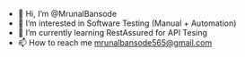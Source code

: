 - 👋 Hi, I’m @MrunalBansode
- 👀 I’m interested in Software Testing (Manual + Automation)
- 🌱 I’m currently learning RestAssured for API Tesing
- 📫 How to reach me mrunalbansode565@gmail.com

<!---
MrunalBansode/MrunalBansode is a ✨ special ✨ repository because its `README.md` (this file) appears on your GitHub profile.
You can click the Preview link to take a look at your changes.
--->
